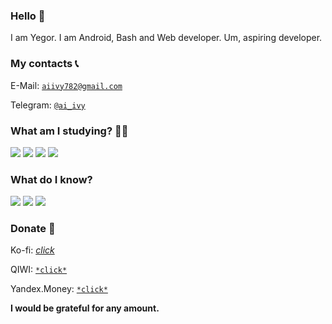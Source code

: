 ### Hello 👋
I am Yegor. I am Android, Bash and Web developer. Um, aspiring developer.

### My contacts 📞
E-Mail: <a href="mailto:aiivy782@gmail.com">`aiivy782@gmail.com`</a>

Telegram: <a href="https://t.me/ai_ivy">`@ai_ivy`</a>

### What am I studying? 👨‍💻

<img src="https://img.shields.io/badge/-Python-blue?style=flat-square" /> <img src="https://img.shields.io/badge/-JavaScript-yellow?style=flat-square" /> <img src="https://img.shields.io/badge/-C++-9cf?style=flat-square" /> <img src="https://img.shields.io/badge/-Ruby-red?style=flat-square" />

### What do I know?

<img src="https://img.shields.io/badge/-HTML-orange?style=flat-square" /> <img src="https://img.shields.io/badge/-CSS-blue?style=flat-square" /> <img src="https://img.shields.io/badge/-Bash Script-gray?style=flat-square" />

### Donate 🍩

Ko-fi: <a href="https://ko-fi.com/B0B025VAD">*click*</a>

QIWI: <a href="https://qiwi.com/p/79216205919">`*click*`</a>

Yandex.Money: <a href="https://money.yandex.ru/to/410018066862883">`*click*`</a>

**I would be grateful for any amount.**
<!--
**aiivy782/aiivy782** is a ✨ _special_ ✨ repository because its `README.md` (this file) appears on your GitHub profile.

Here are some ideas to get you started:

- 🔭 I’m currently working on ...
- 🌱 I’m currently learning ...
- 👯 I’m looking to collaborate on ...
- 🤔 I’m looking for help with ...
- 💬 Ask me about ...
- 📫 How to reach me: ...
- 😄 Pronouns: ...
- ⚡ Fun fact: ...
-->
